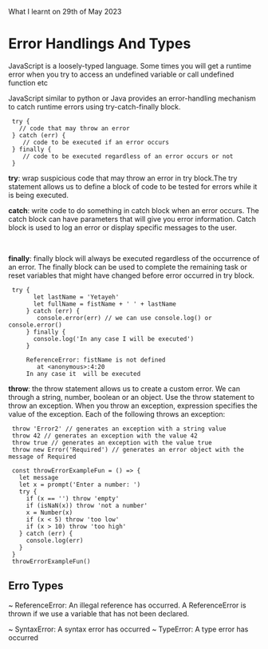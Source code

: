 What I learnt on 29th of May 2023

# Error Handlings And Types
<p>JavaScript is a loosely-typed language. Some times you will get a runtime error when you try to access an undefined variable or call undefined function etc <br> 

JavaScript similar to python or Java provides an error-handling mechanism to catch runtime errors using try-catch-finally block.</p>

     try {
       // code that may throw an error
     } catch (err) {
        // code to be executed if an error occurs
     } finally {
        // code to be executed regardless of an error occurs or not
     }

<p><b>try</b>: wrap suspicious code that may throw an error in try block.The try statement allows us to define a block of code to be tested for errors while it is being executed.

<br>

<b>catch</b>: write code to do something in catch block when an error occurs. The catch block can have parameters that will give you error information. Catch block is used to log an error or display specific messages to the user.

<br>

<b>finally</b>: finally block will always be executed regardless of the occurrence of an error. The finally block can be used to complete the remaining task or reset variables that might have changed before error occurred in try block.</p>

     try {
           let lastName = 'Yetayeh'
           let fullName = fistName + ' ' + lastName
         } catch (err) {
            console.error(err) // we can use console.log() or console.error()
         } finally {
           console.log('In any case I will be executed')
         }

         ReferenceError: fistName is not defined
            at <anonymous>:4:20
         In any case it  will be executed


<p><b>throw</b>: the throw statement allows us to create a custom error. We can through a string, number, boolean or an object. Use the throw statement to throw an exception. When you throw an exception, expression specifies the value of the exception. Each of the following throws an exception:</p>

     throw 'Error2' // generates an exception with a string value
     throw 42 // generates an exception with the value 42
     throw true // generates an exception with the value true
     throw new Error('Required') // generates an error object with the message of Required

     const throwErrorExampleFun = () => {
       let message
       let x = prompt('Enter a number: ')
       try {
         if (x == '') throw 'empty'
         if (isNaN(x)) throw 'not a number'
         x = Number(x)
         if (x < 5) throw 'too low'
         if (x > 10) throw 'too high'
       } catch (err) {
         console.log(err)
       }
     }
     throwErrorExampleFun()

## Erro Types
~ ReferenceError: An illegal reference has occurred. A ReferenceError is thrown if we use a variable that has not been declared.

~ SyntaxError: A syntax error has occurred
~ TypeError: A type error has occurred



